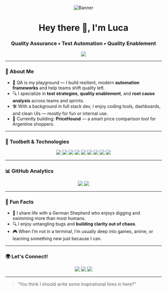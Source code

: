 <!-- Optional Banner -->
<p align="center">
  <img src="https://i.imgur.com/lwH2O9C.png" alt="Banner" />
</p>

<h1 align="center">Hey there 👋, I'm Luca</h1>
<h3 align="center">Quality Assurance • Test Automation • Quality Enablement</h3>

<p align="center">
  <img src="https://readme-typing-svg.demolab.com?font=Fira+Code&size=22&pause=1000&color=36BCF7&center=true&vCenter=true&width=500&lines=QA+Automation+Expert;Scalable+Testing+Frameworks+Builder;Always+breaking+to+make+better" />
</p>

---

### 🧠 About Me
- 🧪 QA is my playground — I build resilient, modern **automation frameworks** and help teams shift quality left.
- 🔍 I specialize in **test strategies**, **quality enablement**, and **root cause analysis** across teams and sprints.
- 🛠️ With a background in full stack dev, I enjoy coding tools, dashboards, and clean UIs — mostly for fun or internal use.
- 🚀 Currently building: **PriceHound** — a smart price comparison tool for Argentine shoppers.

---

### 🧰 Toolbelt & Technologies

<p align="center">
  <img src="https://img.shields.io/badge/Playwright-2D2D2D?style=flat-square&logo=microsoftedge&logoColor=white" />
  <img src="https://img.shields.io/badge/-JavaScript-black?style=flat-square&logo=javascript" />
  <img src="https://img.shields.io/badge/-TypeScript-3178C6?style=flat-square&logo=typescript&logoColor=white" />
  <img src="https://img.shields.io/badge/-Ruby-red?style=flat-square&logo=ruby&logoColor=white" />
  <img src="https://img.shields.io/badge/-Node.js-339933?style=flat-square&logo=node.js&logoColor=white" />
  <img src="https://img.shields.io/badge/-PostgreSQL-336791?style=flat-square&logo=postgresql&logoColor=white" />
  <img src="https://img.shields.io/badge/-React-black?style=flat-square&logo=react" />
  <img src="https://img.shields.io/badge/-TailwindCSS-38B2AC?style=flat-square&logo=tailwind-css&logoColor=white" />
  <img src="https://img.shields.io/badge/-Figma-000000?style=flat-square&logo=figma&logoColor=white" />
</p>

---

### 📊 GitHub Analytics

<p align="center">
  <img src="https://github-readme-streak-stats.herokuapp.com?user=LucaAhumada&theme=tokyonight&date_format=M%20j%5B%2C%20Y%5D" />
  <img src="https://github-readme-activity-graph.cyclic.app/graph?username=LucaAhumada&theme=github-compact" />
</p>

---

### 💬 Fun Facts
- 🐺 I share life with a German Shepherd who enjoys digging and swimming more than most humans.
- 🔍 I enjoy untangling bugs and **building clarity out of chaos**.
- 🎮 When I’m not in a terminal, I’m usually deep into games, anime, or learning something new just because I can.

---

### 🌍 Let's Connect!

<p align="center">
  <a href="https://linkedin.com/in/lahumada"><img src="https://img.shields.io/badge/LinkedIn-0077B5?style=flat-square&logo=linkedin&logoColor=white" /></a>
  <a href="mailto:lahumada.work@pm.me"><img src="https://img.shields.io/badge/Email-D14836?style=flat-square&logo=gmail&logoColor=white" /></a>
  <a href="https://github.com/LucaAhumada"><img src="https://img.shields.io/badge/GitHub-100000?style=flat-square&logo=github&logoColor=white" /></a>
</p>

---

> “You think I should write some inspirational lines in here?”

